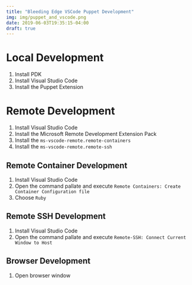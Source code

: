 ```yaml
---
title: "Bleeding Edge VSCode Puppet Development"
img: img/puppet_and_vscode.png
date: 2019-06-03T19:35:15-04:00
draft: true
---
```


# Local Development

1. Install PDK
1. Install Visual Studio Code
1. Install the Puppet Extension

# Remote Development

1. Install Visual Studio Code
1. Install the Microsoft Remote Development Extension Pack
1. Install the `ms-vscode-remote.remote-containers`
1. Install the `ms-vscode-remote.remote-ssh`

## Remote Container Development

1. Install Visual Studio Code
1. Open the command pallate and execute `Remote Containers: Create Container Configuration file`
1. Choose `Ruby`

## Remote SSH Development

1. Install Visual Studio Code
1. Open the command pallate and execute `Remote-SSH: Connect Current Window to Host`

## Browser Development

1. Open browser window
